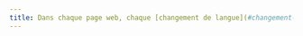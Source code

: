 ```yaml
---
title: Dans chaque page web, chaque [changement de langue](#changement-de-langue) est-il indiqué dans le code source (hors cas particuliers) ?
---
```


